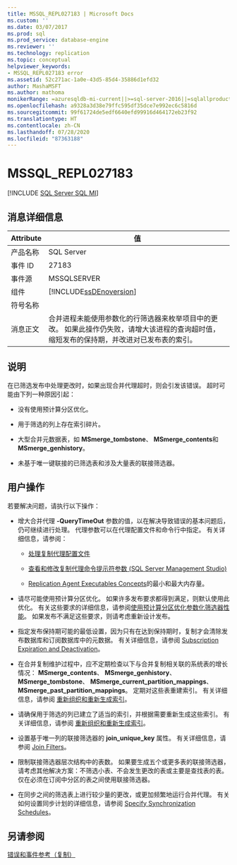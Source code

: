 ```yaml
---
title: MSSQL_REPL027183 | Microsoft Docs
ms.custom: ''
ms.date: 03/07/2017
ms.prod: sql
ms.prod_service: database-engine
ms.reviewer: ''
ms.technology: replication
ms.topic: conceptual
helpviewer_keywords:
- MSSQL_REPL027183 error
ms.assetid: 52c271ac-1a0e-43d5-85d4-35886d1efd32
author: MashaMSFT
ms.author: mathoma
monikerRange: =azuresqldb-mi-current||>=sql-server-2016||=sqlallproducts-allversions
ms.openlocfilehash: a9328a3d38e79ffc595df35dce7e992ec6c5816d
ms.sourcegitcommit: 99f61724de5edf6640efd99916d464172eb23f92
ms.translationtype: HT
ms.contentlocale: zh-CN
ms.lasthandoff: 07/28/2020
ms.locfileid: "87363188"
---
```

# <a name="mssql_repl027183"></a>MSSQL_REPL027183
[!INCLUDE [SQL Server SQL MI](../../includes/applies-to-version/sql-asdbmi.md)]
    
## <a name="message-details"></a>消息详细信息  
  
|Attribute|值|  
|-|-|  
|产品名称|SQL Server|  
|事件 ID|27183|  
|事件源|MSSQLSERVER|  
|组件|[!INCLUDE[ssDEnoversion](../../includes/ssdenoversion-md.md)]|  
|符号名称||  
|消息正文|合并进程未能使用参数化的行筛选器来枚举项目中的更改。 如果此操作仍失败，请增大该进程的查询超时值，缩短发布的保持期，并改进对已发布表的索引。|  
  
## <a name="explanation"></a>说明  
 在已筛选发布中处理更改时，如果出现合并代理超时，则会引发该错误。 超时可能由下列一种原因引起：  
  
-   没有使用预计算分区优化。  
  
-   用于筛选的列上存在索引碎片。  
  
-   大型合并元数据表，如 **MSmerge_tombstone**、 **MSmerge_contents**和 **MSmerge_genhistory**。  
  
-   未基于唯一键联接的已筛选表和涉及大量表的联接筛选器。  
  
## <a name="user-action"></a>用户操作  
 若要解决问题，请执行以下操作：  
  
-   增大合并代理 **-QueryTimeOut** 参数的值，以在解决导致错误的基本问题后，仍可继续进行处理。 代理参数可以在代理配置文件和命令行中指定。 有关详细信息，请参阅：  
  
    -   [处理复制代理配置文件](../../relational-databases/replication/agents/work-with-replication-agent-profiles.md)  
  
    -   [查看和修改复制代理命令提示符参数 (SQL Server Management Studio)](../../relational-databases/replication/agents/view-and-modify-replication-agent-command-prompt-parameters.md)  
  
    -   [Replication Agent Executables Concepts](../../relational-databases/replication/concepts/replication-agent-executables-concepts.md)的最小和最大内存量。  
  
-   请尽可能使用预计算分区优化。 如果许多发布要求都得到满足，则默认使用此优化。 有关这些要求的详细信息，请参阅[使用预计算分区优化参数化筛选器性能](../../relational-databases/replication/merge/parameterized-filters-optimize-for-precomputed-partitions.md)。 如果发布不满足这些要求，则请考虑重新设计发布。  
  
-   指定发布保持期可能的最低设置，因为只有在达到保持期时，复制才会清除发布数据库和订阅数据库中的元数据。 有关详细信息，请参阅 [Subscription Expiration and Deactivation](../../relational-databases/replication/subscription-expiration-and-deactivation.md)。  
  
-   在合并复制维护过程中，应不定期检查以下与合并复制相关联的系统表的增长情况： **MSmerge_contents**、 **MSmerge_genhistory**、 **MSmerge_tombstone**、 **MSmerge_current_partition_mappings**、 **MSmerge_past_partition_mappings**。 定期对这些表重建索引。 有关详细信息，请参阅 [重新组织和重新生成索引](../../relational-databases/indexes/reorganize-and-rebuild-indexes.md)。  
  
-   请确保用于筛选的列已建立了适当的索引，并根据需要重新生成这些索引。 有关详细信息，请参阅 [重新组织和重新生成索引](../../relational-databases/indexes/reorganize-and-rebuild-indexes.md)。  
  
-   设置基于唯一列的联接筛选器的 **join_unique_key** 属性。 有关详细信息，请参阅 [Join Filters](../../relational-databases/replication/merge/join-filters.md)。  
  
-   限制联接筛选器层次结构中的表数。 如果要生成五个或更多表的联接筛选器，请考虑其他解决方案：不筛选小表、不会发生更改的表或主要是查找表的表。 仅在必须在订阅中分区的表之间使用联接筛选器。  
  
-   在同步之间的筛选表上进行较少量的更改，或更加频繁地运行合并代理。 有关如何设置同步计划的详细信息，请参阅 [Specify Synchronization Schedules](../../relational-databases/replication/specify-synchronization-schedules.md)。  
  
## <a name="see-also"></a>另请参阅  
 [错误和事件参考（复制）](../../relational-databases/replication/errors-and-events-reference-replication.md)  
  
  
